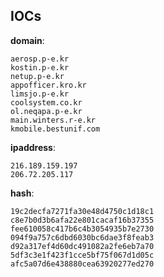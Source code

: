
## IOCs

__domain__:

```text
aerosp.p-e.kr
kostin.p-e.kr
netup.p-e.kr
appofficer.kro.kr
limsjo.p-e.kr
coolsystem.co.kr
ol.neqapa.p-e.kr
main.winters.r-e.kr
kmobile.bestunif.com
```
__ipaddress__:

```text
216.189.159.197
206.72.205.117
```
__hash__:

```text
19c2decfa7271fa30e48d4750c1d18c1
c8e7b0d3b6afa22e801cacaf16b37355
fee610058c417b6c4b3054935b7e2730
094f9a757c6dbd6030bc6dae3f8feab3
d92a317ef4d60dc491082a2fe6eb7a70
5df3c3e1f423f1cce5bf75f067d1d05c
afc5a07d6e438880cea63920277ed270
```
